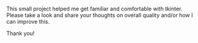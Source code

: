 This small project helped me get familiar and comfortable with tkinter. Please take a look and share your thoughts on overall quality and/or how I can improve this.

Thank you!

